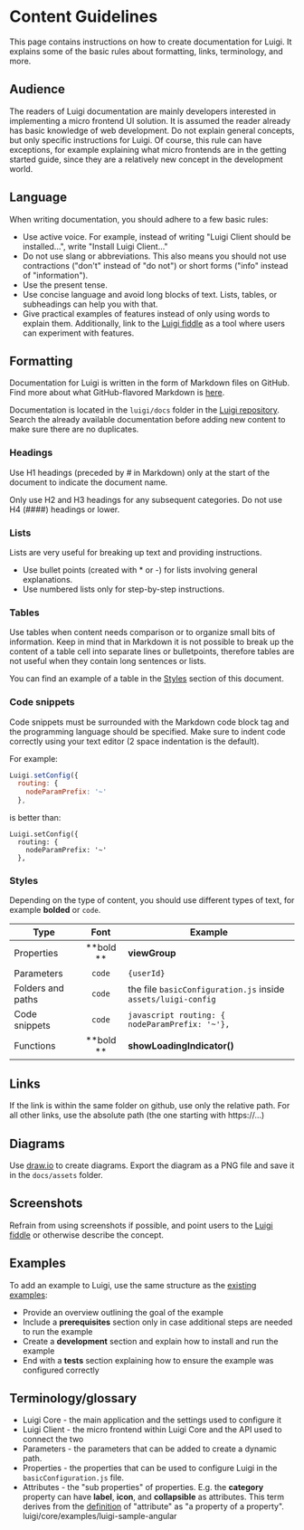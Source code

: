 # Content Guidelines

This page contains instructions on how to create documentation for Luigi. It explains some of the basic rules about formatting, links, terminology, and more.  

## Audience

The readers of Luigi documentation are mainly developers interested in implementing a micro frontend UI solution. It is assumed the reader already has basic knowledge of web development. Do not explain general concepts, but only specific instructions for Luigi. Of course, this rule can have exceptions, for example explaining what micro frontends are in the getting started guide, since they are a relatively new concept in the development world. 

## Language

When writing documentation, you should adhere to a few basic rules:
- Use active voice. For example, instead of writing "Luigi Client should be installed...", write "Install Luigi Client..."
- Do not use slang or abbreviations. This also means you should not use contractions ("don't" instead of "do not") or short forms ("info" instead of "information").
- Use the present tense. 
- Use concise language and avoid long blocks of text. Lists, tables, or subheadings can help you with that.
- Give practical examples of features instead of only using words to explain them. Additionally, link to the [Luigi fiddle](https://fiddle.luigi-project.io/) as a tool where users can experiment with features. 

## Formatting

Documentation for Luigi is written in the form of Markdown files on GitHub. Find more about what GitHub-flavored Markdown is [here](https://github.github.com/gfm). 

Documentation is located in the `luigi/docs` folder in the [Luigi repository](https://github.com/SAP/luigi). Search the already available documentation before adding new content to make sure there are no duplicates. 

### Headings

Use H1 headings (preceded by # in Markdown) only at the start of the document to indicate the document name.

Only use H2 and H3 headings for any subsequent categories. Do not use H4 (####) headings or lower.

### Lists

Lists are very useful for breaking up text and providing instructions. 

- Use bullet points (created with * or -) for lists involving general explanations.
- Use numbered lists only for step-by-step instructions. 
 
### Tables 

Use tables when content needs comparison or to organize small bits of information. Keep in mind that in Markdown it is not possible to break up the content of a table cell into separate lines or bulletpoints, therefore tables are not useful when they contain long sentences or lists. 

You can find an example of a table in the [Styles](#styles) section of this document. 

### Code snippets 

Code snippets must be surrounded with the Markdown code block tag and the programming language should be specified. Make sure to indent code correctly using your text editor (2 space indentation is the default). 

For example:

```javascript
Luigi.setConfig({
  routing: {
    nodeParamPrefix: '~'
  },
```

is better than:

```
Luigi.setConfig({
  routing: {
    nodeParamPrefix: '~'
  },
```

### Styles

Depending on the type of content, you should use different types of text, for example **bolded** or `code`. 

|     Type           |      Font          |    Example    |
|--------------------|:------------------:|---------------|
| Properties         |      **bold **     | **viewGroup** |
| Parameters         |      `code`        | `{userId}`    |
| Folders and paths  |      `code`        | the file `basicConfiguration.js` inside `assets/luigi-config`|
| Code snippets      |      `code`        | ```javascript routing: { nodeParamPrefix: '~'},``` |
| Functions          |      **bold **     | **showLoadingIndicator()** |

## Links

If the link is within the same folder on github, use only the relative path. For all other links, use the absolute path (the one starting with https://...)

## Diagrams 

Use [draw.io](https://draw.io) to create diagrams. Export the diagram as a PNG file and save it in the `docs/assets` folder.

## Screenshots

Refrain from using screenshots if possible, and point users to the [Luigi fiddle](https://fiddle.luigi-project.io/) or otherwise describe the concept. 

## Examples

To add an example to Luigi, use the same structure as the [existing examples]():
- Provide an overview outlining the goal of the example
- Include a **prerequisites** section only in case additional steps are needed to run the example 
- Create a **development** section and explain how to install and run the example
- End with a **tests** section explaining how to ensure the example was configured correctly 

## Terminology/glossary 

* Luigi Core - the main application and the settings used to configure it 
* Luigi Client - the micro frontend within Luigi Core and the API used to connect the two 
* Parameters - the parameters that can be added to create a dynamic path.
* Properties - the properties that can be used to configure Luigi in the `basicConfiguration.js` file. 
* Attributes - the "sub properties" of properties. E.g. the **category** property can have **label**, **icon**, and **collapsible** as attributes. This term derives from the [definition](https://en.wikipedia.org/wiki/Attribute_%28computing%29) of "attribute" as "a property of a property". 
luigi/core/examples/luigi-sample-angular 
